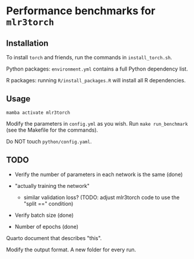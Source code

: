 # Performance benchmarks for `mlr3torch`

## Installation

To install `torch` and friends, run the commands in `install_torch.sh`.

Python packages: `environment.yml` contains a full Python dependency list.

R packages: running `R/install_packages.R` will install all R dependencies.

## Usage

`mamba activate mlr3torch`

Modify the parameters in `config.yml` as you wish. Run `make run_benchmark` (see the Makefile for the commands).

Do NOT touch `python/config.yaml`.

## TODO

- Verify the number of parameters in each network is the same (done)

- "actually training the network"

    - similar validation loss? (TODO: adjust mlr3torch code to use the "split ==" condition)

- Verify batch size (done)

- Number of epochs (done)

Quarto document that describes "this". 

Modify the output format. A new folder for every run. 

